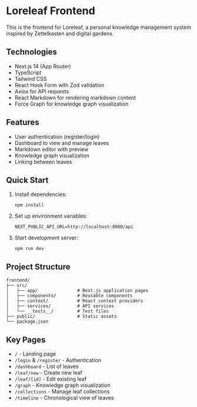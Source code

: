 # Loreleaf Frontend

This is the frontend for Loreleaf, a personal knowledge management system inspired by Zettelkasten and digital gardens.

## Technologies

- Next.js 14 (App Router)
- TypeScript
- Tailwind CSS
- React Hook Form with Zod validation
- Axios for API requests
- React Markdown for rendering markdown content
- Force Graph for knowledge graph visualization

## Features

- User authentication (register/login)
- Dashboard to view and manage leaves
- Markdown editor with preview
- Knowledge graph visualization
- Linking between leaves

## Quick Start

1. Install dependencies:
   ```
   npm install
   ```

2. Set up environment variables:
   ```
   NEXT_PUBLIC_API_URL=http://localhost:8000/api
   ```

3. Start development server:
   ```
   npm run dev
   ```

## Project Structure

```
frontend/
├── src/
│   ├── app/               # Next.js application pages
│   ├── components/        # Reusable components
│   ├── context/           # React context providers
│   ├── services/          # API services
│   └── __tests__/         # Test files
├── public/                # Static assets
└── package.json
```

## Key Pages

- `/` - Landing page
- `/login` & `/register` - Authentication
- `/dashboard` - List of leaves
- `/leaf/new` - Create new leaf
- `/leaf/[id]` - Edit existing leaf
- `/graph` - Knowledge graph visualization
- `/collections` - Manage leaf collections
- `/timeline` - Chronological view of leaves
